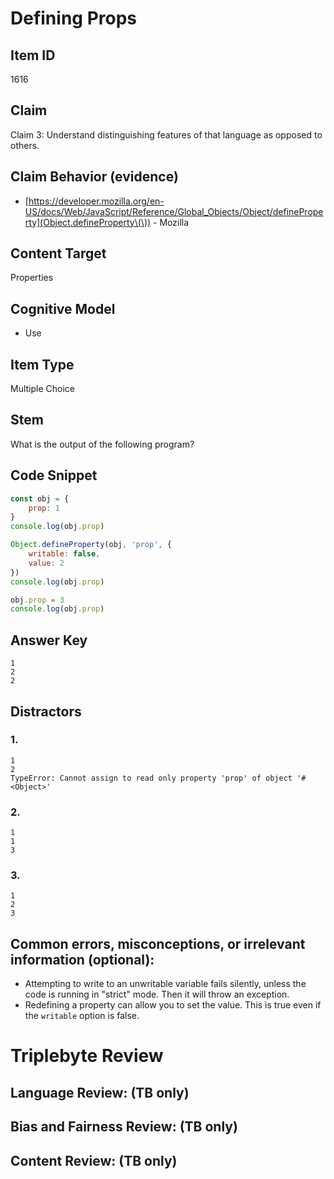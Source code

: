 # Defining Props

## Item ID
1616

## Claim
Claim 3: Understand distinguishing features of that language as opposed to others.

## Claim Behavior (evidence)
- [https://developer.mozilla.org/en-US/docs/Web/JavaScript/Reference/Global_Objects/Object/defineProperty](Object.defineProperty\(\)) - Mozilla

## Content Target
Properties

## Cognitive Model
* Use

## Item Type
Multiple Choice

## Stem
What is the output of the following program?

## Code Snippet
```javascript
const obj = {
    prop: 1
}
console.log(obj.prop)

Object.defineProperty(obj, 'prop', {
    writable: false,
    value: 2
})
console.log(obj.prop)

obj.prop = 3
console.log(obj.prop)
```

## Answer Key
```
1
2
2
```

## Distractors
### 1.
```
1
2
TypeError: Cannot assign to read only property 'prop' of object '#<Object>'
```

### 2.
```
1
1
3
```

### 3.
```
1
2
3
```

## Common errors, misconceptions, or irrelevant information (optional):

* Attempting to write to an unwritable variable fails silently, unless the code is running in "strict" mode. Then it will throw an exception.
* Redefining a property can allow you to set the value. This is true even if the `writable` option is false.

# Triplebyte Review


## Language Review: (TB only)


## Bias and Fairness Review: (TB only)


## Content Review: (TB only)


